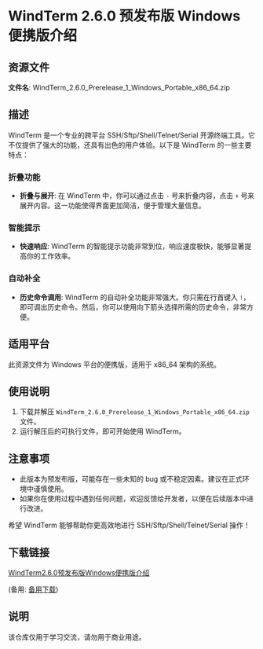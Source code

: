 # WindTerm 2.6.0 预发布版 Windows 便携版介绍

## 资源文件

**文件名**: WindTerm_2.6.0_Prerelease_1_Windows_Portable_x86_64.zip

## 描述

WindTerm 是一个专业的跨平台 SSH/Sftp/Shell/Telnet/Serial 开源终端工具。它不仅提供了强大的功能，还具有出色的用户体验。以下是 WindTerm 的一些主要特点：

### 折叠功能
- **折叠与展开**: 在 WindTerm 中，你可以通过点击 `-` 号来折叠内容，点击 `+` 号来展开内容。这一功能使得界面更加简洁，便于管理大量信息。

### 智能提示
- **快速响应**: WindTerm 的智能提示功能非常到位，响应速度极快，能够显著提高你的工作效率。

### 自动补全
- **历史命令调用**: WindTerm 的自动补全功能非常强大。你只需在行首键入 `!`，即可调出历史命令。然后，你可以使用向下箭头选择所需的历史命令，非常方便。

## 适用平台

此资源文件为 Windows 平台的便携版，适用于 x86_64 架构的系统。

## 使用说明

1. 下载并解压 `WindTerm_2.6.0_Prerelease_1_Windows_Portable_x86_64.zip` 文件。
2. 运行解压后的可执行文件，即可开始使用 WindTerm。

## 注意事项

- 此版本为预发布版，可能存在一些未知的 bug 或不稳定因素。建议在正式环境中谨慎使用。
- 如果你在使用过程中遇到任何问题，欢迎反馈给开发者，以便在后续版本中进行改进。

希望 WindTerm 能够帮助你更高效地进行 SSH/Sftp/Shell/Telnet/Serial 操作！

## 下载链接
[WindTerm2.6.0预发布版Windows便携版介绍](https://pan.quark.cn/s/287a90a9930e) 

(备用: [备用下载](https://pan.baidu.com/s/12JRLGWfpaPVVHpDTcz2PlA?pwd=1234))

## 说明

该仓库仅用于学习交流，请勿用于商业用途。
